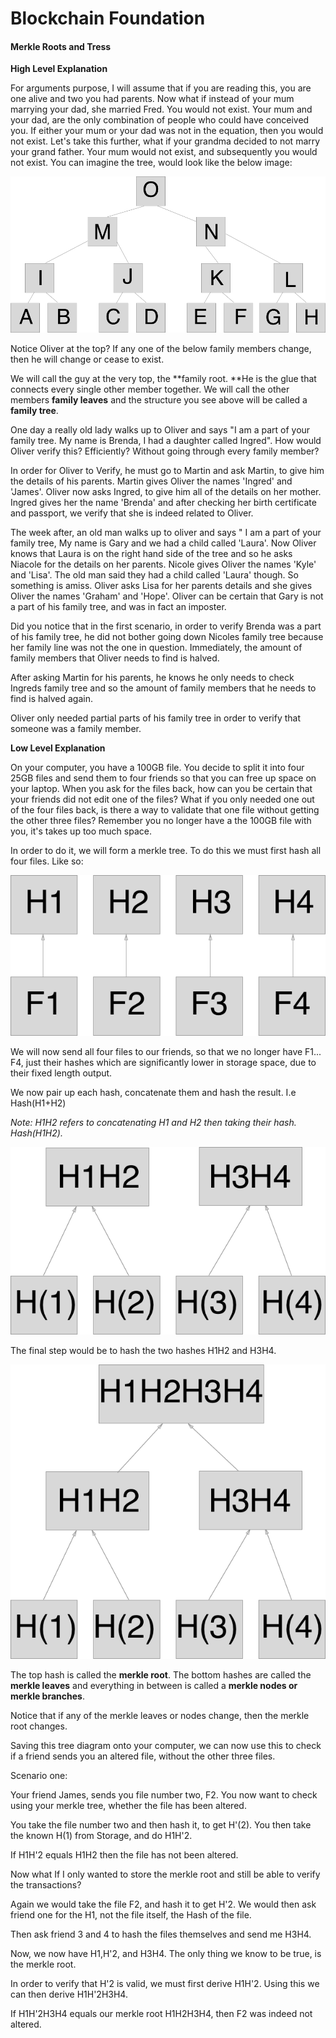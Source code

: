 # **Blockchain Foundation**

#### Merkle Roots and Tress

**High Level Explanation**

For arguments purpose, I will assume that if you are reading this, you are one alive and two you had parents.  Now what if instead of your mum marrying your dad, she married Fred. You would not exist. Your mum and your dad, are the only combination of people who could have conceived you. If either your mum or your dad was not in the equation, then you would not exist. Let's take this further, what if your grandma decided to not marry your grand father. Your mum would not exist, and subsequently you would not exist. You can imagine the tree, would look like the below image:

![](/assets/Tree.png)

Notice Oliver at the top? If any one of the below family members change, then he will change or cease to exist.

We will call the guy at the very top, the **family root. **He is the glue that connects every single other member together. We will call the other members **family leaves** and the structure you see above will be called a **family tree**.

One day a really old lady walks up to Oliver and says "I am a part of your family tree. My name is Brenda, I had a daughter called Ingred". How would Oliver verify this? Efficiently? Without going through every family member?

In order for Oliver to Verify, he must go to Martin and ask Martin, to give him the details of his parents. Martin gives Oliver the names 'Ingred' and 'James'. Oliver now asks Ingred, to give him all of the details on her mother. Ingred gives her the name 'Brenda' and after checking her birth certificate and passport, we verify that she is indeed related to Oliver.

The week after, an old man walks up to oliver and says " I am a part of your family tree, My name is Gary and we had a child called 'Laura'. Now Oliver knows that Laura is on the right hand side of the tree and so he asks Niacole for the details on her parents. Nicole gives Oliver the names 'Kyle' and 'Lisa'. The old man said they had a child called 'Laura' though. So something is amiss. Oliver asks Lisa for her parents details and she gives Oliver the names 'Graham' and 'Hope'. Oliver can be certain that Gary is not a part of his family tree, and was in fact an imposter.

Did you notice that in the first scenario, in order to verify Brenda was a part of his family tree, he did not bother going down Nicoles family tree because her family line was not the one in question. Immediately, the amount of family members that Oliver needs to find is halved.

After asking Martin for his parents, he knows he only needs to check Ingreds family tree and so the amount of family members that he needs to find is halved again.

Oliver only needed partial parts of his family tree in order to verify that someone was a family member.

**Low Level Explanation**

On your computer, you have a 100GB file. You decide to split it into four 25GB files and send them to four friends so that you can free up space on your laptop. When you ask for the files back, how can you be certain that your friends did not edit one of the files? What if you only needed one out of the four files back, is there a way to validate that one file without getting the other three files? Remember you no longer have a the 100GB file with you, it's takes up too much space.

In order to do it, we will form a merkle tree. To do this we must first hash all four files. Like so:

![](/assets/filetohash.png)

We will now send all four files to our friends, so that we no longer have F1... F4, just their hashes which are significantly lower in storage space, due to their fixed length output.

We now pair up each hash, concatenate them  and hash the result. I.e Hash\(H1+H2\)

_Note: H1H2  refers to concatenating H1 and H2 then taking their hash. Hash\(H1H2\)._

![](/assets/Group.png)

The final step would be to hash the two hashes H1H2 and H3H4.

![](/assets/Group2.png)

The top hash is called the **merkle root**. The bottom hashes are called the **merkle leaves** and everything in between is called a **merkle nodes or merkle branches**.

Notice that if any of the merkle leaves or nodes change, then the merkle root changes.

Saving this tree diagram onto your computer, we can now use this to check if a friend sends you an altered file, without the other three files.  
  
Scenario one:



Your friend James, sends you file number two, F2. You now want to check using your merkle tree, whether the file has been altered.  
  
You take the file number two and then hash it, to get H'\(2\). You then take the known H\(1\) from Storage, and do H1H'2.

If H1H'2  equals H1H2 then the file has not been altered.  
  
Now what If I only wanted to store the merkle root and still be able to verify the transactions?  
  
Again we would take the file F2, and hash it to get H'2. We would then ask friend one for the H1, not the file itself, the Hash of the file.  
  
Then ask friend 3 and 4 to hash the files themselves and send me H3H4.  
  
Now, we now have H1,H'2, and H3H4. The only thing we know to be true, is the merkle root.  
  
In order to verify that H'2 is valid, we must first derive H1H'2. Using this we can then derive H1H'2H3H4.



If H1H'2H3H4 equals our merkle root H1H2H3H4, then F2 was indeed not altered.

